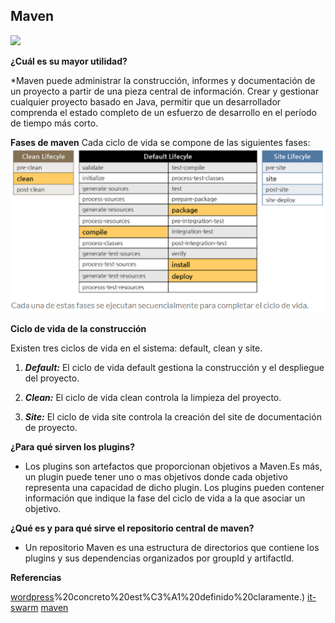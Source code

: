 ## Maven
![](https://upload.wikimedia.org/wikipedia/commons/0/0b/Maven_logo.svg)

**¿Cuál es su mayor utilidad?**

*Maven puede administrar la construcción, informes y documentación de un proyecto a partir de una pieza central de información. Crear y gestionar cualquier proyecto basado en Java, permitir que un desarrollador comprenda el estado completo de un esfuerzo de desarrollo en el período de tiempo más corto.

**Fases de maven**
Cada ciclo de vida se compone de las siguientes fases:
![](https://github.com/Cesar-Ortiz/Lab2-CVDS/blob/master/Fases.PNG)

**Ciclo de vida de la construcción**

Existen tres ciclos de vida en el sistema: default, clean y site. 

1. ***Default:*** El ciclo de vida default gestiona la construcción y el despliegue del proyecto.

2. ***Clean:*** El ciclo de vida clean controla la limpieza del proyecto.

3. ***Site:*** El ciclo de vida site controla la creación del site de documentación de proyecto.

**¿Para qué sirven los plugins?**

* Los plugins son artefactos que proporcionan objetivos a Maven.Es más, un plugin puede tener uno o mas objetivos donde cada objetivo representa una capacidad de dicho plugin. 
Los plugins pueden contener información que indique la fase del ciclo de vida a la que asociar un objetivo. 

**¿Qué es y para qué sirve el repositorio central de maven?**

* Un repositorio Maven es una estructura de directorios que contiene los plugins y sus dependencias organizados por groupId y artifactId.

**Referencias**

[wordpress](https://rubensa.wordpress.com/2016/06/10/maven-lifecycle/#:~:text=Maven%20se%20fundamenta%20en%20el,proyecto)%20concreto%20est%C3%A1%20definido%20claramente.)
[it-swarm](https://www.it-swarm.dev/es/maven/cuales-son-los-objetivos-y-fases-de-maven-y-cual-es-su-diferencia/1071905498/)
[maven](https://maven.apache.org/)





